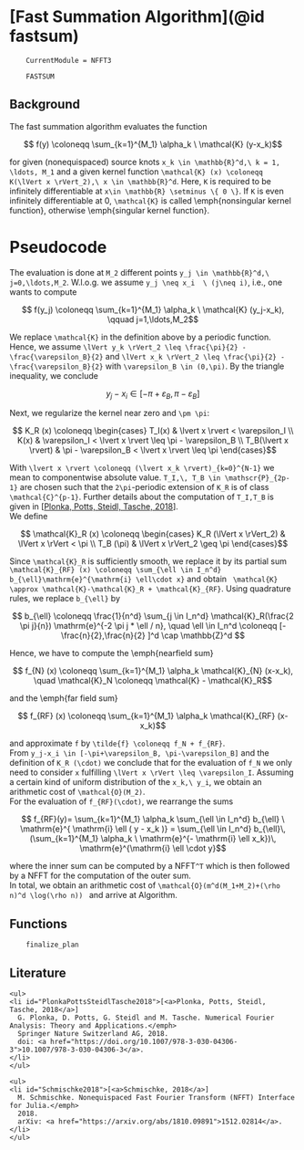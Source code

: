# [Fast Summation Algorithm](@id fastsum)

```@meta
    CurrentModule = NFFT3
```

```@docs
    FASTSUM
```

## Background

The fast summation algorithm evaluates the function 

```math
    f(y) \coloneqq \sum_{k=1}^{M_1} \alpha_k \ \mathcal{K} (y-x_k)
``` 

for given (nonequispaced) source knots ``x_k \in \mathbb{R}^d,\ k = 1, \ldots, M_1`` and a given kernel function ``\mathcal{K} (x) \coloneqq K(\lVert x \rVert_2),\ x \in \mathbb{R}^d``. Here, ``K`` is required to be infinitely differentiable at ``x\in \mathbb{R} \setminus \{ 0 \}``. If ``K`` is even infinitely differentiable at 0, ``\mathcal{K}`` is called \emph{nonsingular kernel function}, otherwise \emph{singular kernel function}. 

# Pseudocode

The evaluation is done at ``M_2`` different points ``y_j \in \mathbb{R}^d,\ j=0,\ldots,M_2``. W.l.o.g. we assume ``y_j \neq x_i  \ (j\neq i)``, i.e., one wants to compute

```math
    f(y_j) \coloneqq \sum_{k=1}^{M_1} \alpha_k \ \mathcal{K} (y_j-x_k), \qquad j=1,\ldots,M_2
```

We replace ``\mathcal{K}`` in the definition above by a periodic function. Hence, we assume ``\lVert y_k \rVert_2 \leq \frac{\pi}{2} - \frac{\varepsilon_B}{2}`` and ``\lVert x_k \rVert_2 \leq \frac{\pi}{2} - \frac{\varepsilon_B}{2}`` with ``\varepsilon_B \in (0,\pi)``. By the triangle inequality, we conclude 

```math
    y_j-x_i \in [-\pi+\varepsilon_B, \pi-\varepsilon_B]
```
Next, we regularize the kernel near zero and ``\pm \pi``:

```math
    K_R (x) \coloneqq \begin{cases} T_I(x) & \lvert x \rvert < \varepsilon_I \\ K(x) & \varepsilon_I < \lvert x \rvert \leq \pi - \varepsilon_B \\ T_B(\lvert x \rvert) & \pi - \varepsilon_B < \lvert x \rvert \leq \pi \end{cases}
```

With ``\lvert x \rvert \coloneqq (\lvert x_k \rvert)_{k=0}^{N-1}`` we mean to componentwise absolute value. ``T_I,\, T_B \in \mathscr{P}_{2p-1}`` are chosen such that the ``2\pi``-periodic extension of ``K_R`` is of class ``\mathcal{C}^{p-1}``. Further details about the computation of ``T_I,T_B`` is given in [[Plonka, Potts, Steidl, Tasche, 2018](#PlonkaPottsSteidlTasche2018)]. 
\
We define 

```math
    \mathcal{K}_R (x) \coloneqq \begin{cases} K_R (\lVert x \rVert_2) & \lVert x \rVert < \pi \\ T_B (\pi) & \lVert x \rVert_2 \geq \pi \end{cases}
```

Since ``\mathcal{K}_R`` is sufficiently smooth, we replace it by its partial sum  ``\mathcal{K}_{RF} (x) \coloneqq \sum_{\ell \in I_n^d} b_{\ell}\mathrm{e}^{\mathrm{i} \ell\cdot x}`` and obtain `` \mathcal{K} \approx \mathcal{K}-\mathcal{K}_R + \mathcal{K}_{RF}``.  Using quadrature rules, we replace ``b_{\ell}`` by

```math
    b_{\ell} \coloneqq \frac{1}{n^d} \sum_{j \in I_n^d} \mathcal{K}_R(\frac{2 \pi j}{n}) \mathrm{e}^{-2 \pi j * \ell / n}, \quad \ell \in I_n^d \coloneqq [- \frac{n}{2},\frac{n}{2} ]^d \cap \mathbb{Z}^d 
```

Hence, we have to compute the \emph{nearfield sum}

```math
    f_{N} (x) \coloneqq \sum_{k=1}^{M_1} \alpha_k \mathcal{K}_{N} (x-x_k), \quad \mathcal{K}_N \coloneqq \mathcal{K} - \mathcal{K}_R
```

and the \emph{far field sum}

```math
  f_{RF} (x) \coloneqq \sum_{k=1}^{M_1} \alpha_k \mathcal{K}_{RF} (x-x_k)
```

and approximate ``f`` by ``\tilde{f} \coloneqq f_N + f_{RF}``.
\
From ``y_j-x_i \in [-\pi+\varepsilon_B, \pi-\varepsilon_B]`` and the definition of ``K_R (\cdot)`` we conclude that for the evaluation of ``f_N`` we only need to consider  ``x`` fulfilling ``\lVert x \rVert \leq \varepsilon_I``. Assuming a certain kind of uniform distribution of the ``x_k,\ y_i``, we obtain an arithmetic cost of ``\mathcal{O}(M_2)``.
\
For the evaluation of ``f_{RF}(\cdot)``, we rearrange the sums

```math
    f_{RF}(y)= \sum_{k=1}^{M_1} \alpha_k \sum_{\ell \in I_n^d} b_{\ell} \ \mathrm{e}^{ \mathrm{i} \ell ( y - x_k )} = \sum_{\ell \in I_n^d} b_{\ell}\, (\sum_{k=1}^{M_1} \alpha_k \ \mathrm{e}^{- \mathrm{i} \ell x_k})\, \mathrm{e}^{\mathrm{i} \ell \cdot y}
```
where the inner sum can be computed by a NFFT``^T`` which is then followed by a NFFT for the computation of the outer sum. 
\
In total, we obtain an arithmetic cost of ``\mathcal{O}(m^d(M_1+M_2)+(\rho n)^d \log(\rho n)) `` and arrive at Algorithm.

## Functions

```@docs
  	finalize_plan
```

## Literature

```@raw html
<ul>
<li id="PlonkaPottsSteidlTasche2018">[<a>Plonka, Potts, Steidl, Tasche, 2018</a>]
  G. Plonka, D. Potts, G. Steidl and M. Tasche. Numerical Fourier Analysis: Theory and Applications.</emph>
  Springer Nature Switzerland AG, 2018.
  doi: <a href="https://doi.org/10.1007/978-3-030-04306-3">10.1007/978-3-030-04306-3</a>.
</li>
</ul>
```

```@raw html
<ul>
<li id="Schmischke2018">[<a>Schmischke, 2018</a>]
  M. Schmischke. Nonequispaced Fast Fourier Transform (NFFT) Interface for Julia.</emph>
  2018.
  arXiv: <a href="https://arxiv.org/abs/1810.09891">1512.02814</a>.
</li>
</ul>
```
